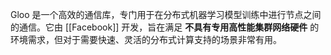 Gloo 是一个高效的通信库，专门用于在分布式机器学习模型训练中进行节点之间的通信。它由 [[Facebook]] 开发，旨在满足 **不具有专用高性能集群网络硬件** 的环境需求，但对于需要快速、灵活的分布式计算支持的场景非常有用。
